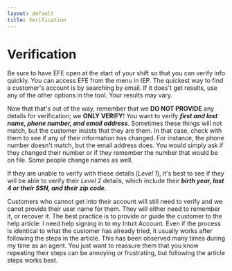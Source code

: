 ```yaml
---
layout: default
title: Verification
---
```

# Verification
Be sure to have EFE open at the start of your shift so that you can verify info quickly. You can access EFE from the menu in IEP. The quickest way to find a customer's account is by searching by email. If it does't get results, use any of the other options in the tool. Your results may vary.

Now that that's out of the way, remember that we **DO NOT PROVIDE** any details for verification; we **ONLY VERIFY**! You want to verify ***first and last name, phone number, and email address***. Sometimes these things will not match, but the customer insists that they are them. In that case, check with them to see if any of their information has changed. For instance, the phone number doesn't match, but the email address does. You would simply ask if they changed their number or if they remember the number that would be on file. Some people change names as well.

If they are unable to verify with these details (*Level 1*), it's best to see if they will be able to verify their *Level 2* details, which include their ***birth year, last 4 or their SSN, and their zip code***.

Customers who cannot get into their account will still need to verify and we canot provide their user name for them. They will either need to remember it, or recover it. The best practice is to provide or guide the customer to the help article: I need help signing in to my Intuit Account. Even if the process is identical to what the customer has already tried, it usually works after following the steps in the article. This has been observed many times during my time as an agent. You just want to reassure them that you know repeating their steps can be annoying or frustrating, but following the article steps works best.
